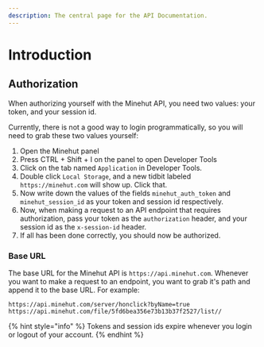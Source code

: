 ```yaml
---
description: The central page for the API Documentation.
---
```


# Introduction

## Authorization

When authorizing yourself with the Minehut API, you need two values: your token, and your session id.

Currently, there is not a good way to login programmatically, so you will need to grab these two values yourself:

1. Open the Minehut panel
2. Press CTRL + Shift + I on the panel to open Developer Tools
3. Click on the tab named `Application` in Developer Tools.
4. Double click `Local Storage`, and a new tidbit labeled `https://minehut.com` will show up. Click that.
5. Now write down the values of the fields `minehut_auth_token` and `minehut_session_id` as your token and session id respectively.
6. &#x20;Now, when making a request to an API endpoint that requires authorization, pass your token as the `authorization` header, and your session id as the `x-session-id` header.
7. If all has been done correctly, you should now be authorized.

### Base URL

The base URL for the Minehut API is `https://api.minehut.com`. Whenever you want to make a request to an endpoint, you want to grab it's path and append it to the base URL. For example:

```
https://api.minehut.com/server/honclick?byName=true
https://api.minehut.com/file/5fd6bea356e73b13b37f2527/list//
```

{% hint style="info" %}
Tokens and session ids expire whenever you login or logout of your account.
{% endhint %}

